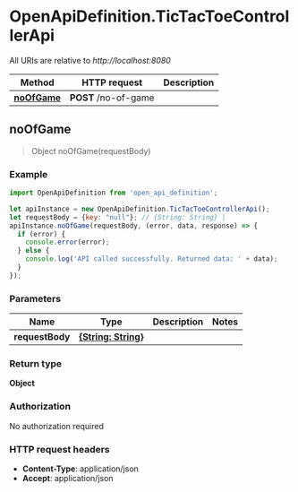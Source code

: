 # OpenApiDefinition.TicTacToeControllerApi

All URIs are relative to *http://localhost:8080*

Method | HTTP request | Description
------------- | ------------- | -------------
[**noOfGame**](TicTacToeControllerApi.md#noOfGame) | **POST** /no-of-game | 



## noOfGame

> Object noOfGame(requestBody)



### Example

```javascript
import OpenApiDefinition from 'open_api_definition';

let apiInstance = new OpenApiDefinition.TicTacToeControllerApi();
let requestBody = {key: "null"}; // {String: String} | 
apiInstance.noOfGame(requestBody, (error, data, response) => {
  if (error) {
    console.error(error);
  } else {
    console.log('API called successfully. Returned data: ' + data);
  }
});
```

### Parameters


Name | Type | Description  | Notes
------------- | ------------- | ------------- | -------------
 **requestBody** | [**{String: String}**](String.md)|  | 

### Return type

**Object**

### Authorization

No authorization required

### HTTP request headers

- **Content-Type**: application/json
- **Accept**: application/json

